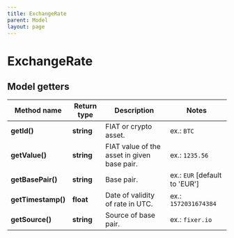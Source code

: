 ```yaml
---
title: ExchangeRate
parent: Model
layout: page
---
```


# ExchangeRate

## Model getters

Method name | Return type | Description | Notes
------------ | ------------- | ------------- | -------------
**getId()** | **string** | FIAT or crypto asset. | ex.: `BTC`
**getValue()** | **string** | FIAT value of the asset in given base pair. | ex.: `1235.56`
**getBasePair()** | **string** | Base pair. | ex.: `EUR` [default to 'EUR']
**getTimestamp()** | **float** | Date of validity of rate in UTC. | ex.: `1572031674384`
**getSource()** | **string** | Source of base pair. | ex.: `fixer.io`

